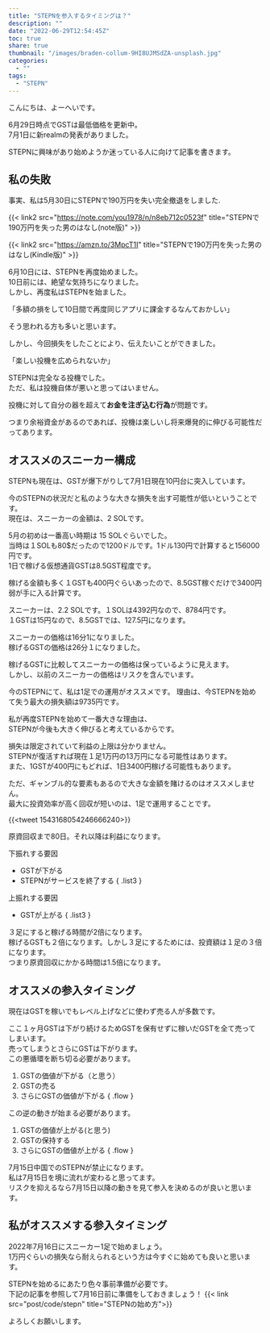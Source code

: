 ```yaml
---
title: "STEPNを参入するタイミングは？"
description: ""
date: "2022-06-29T12:54:45Z"
toc: true
share: true
thumbnail: "/images/braden-collum-9HI8UJMSdZA-unsplash.jpg"
categories:
  - ""
tags:
  - "STEPN"
---
```


こんにちは、よーへいです。

6月29日時点でGSTは最低価格を更新中。  
7月1日に新realmの発表がありました。

STEPNに興味があり始めようか迷っている人に向けて記事を書きます。

<!--more-->

## 私の失敗

事実、私は5月30日にSTEPNで190万円を失い完全撤退をしました.  

{{< link2 src="https://note.com/you1978/n/n8eb712c0523f" title="STEPNで190万円を失った男のはなし(note版)" >}}

{{< link2 src="https://amzn.to/3MpcT1I" title="STEPNで190万円を失った男のはなし(Kindle版)" >}}

6月10日には、STEPNを再度始めました。  
10日前には、絶望な気持ちになりました。    
しかし、再度私はSTEPNを始ました。  

「多額の損をして10日間で再度同じアプリに課金するなんておかしい」

そう思われる方も多いと思います。  

しかし、今回損失をしたことにより、伝えたいことができました。 

「楽しい投機を広められないか」

STEPNは完全なる投機でした。  
ただ、私は投機自体が悪いと思ってはいません。  

投機に対して自分の器を超えて**お金を注ぎ込む行為**が問題です。  

つまり余裕資金があるのであれば、投機は楽しいし将来爆発的に伸びる可能性だってあります。

## オススメのスニーカー構成

STEPNも現在は、GSTが爆下がりして7月1日現在10円台に突入しています。  

今のSTEPNの状況だと私のような大きな損失を出す可能性が低いということです。  
現在は、スニーカーの金額は、2 SOLです。

5月の初めは一番高い時期は 15 SOLぐらいでした。  
当時は１SOLも80$だったので1200ドルです。1ドル130円で計算すると156000円です。  
1日で稼げる仮想通貨GSTは8.5GST程度です。  

稼げる金額も多く１GSTも400円ぐらいあったので、8.5GST稼ぐだけで3400円弱が手に入る計算です。  

スニーカーは、2.2 SOLです。１SOLは4392円なので、8784円です。  
１GSTは15円なので、8.5GSTでは、127.5円になります。

スニーカーの価格は16分1になりました。   
稼げるGSTの価格は26分１になりました。  

稼げるGSTに比較してスニーカーの価格は保っているように見えます。  
しかし、以前のスニーカーの価格はリスクを含んでいます。  

今のSTEPNにて、私は1足での運用がオススメです。
理由は、今STEPNを始めて失う最大の損失額は9735円です。  

私が再度STEPNを始めて一番大きな理由は、  
STEPNが今後も大きく伸びると考えているからです。  

損失は限定されていて利益の上限は分かりません。  
STEPNが復活すれば現在１足1万円の13万円になる可能性はあります。  
また、1GSTが400円にもどれば、1日3400円稼げる可能性もあります。  

ただ、ギャンブル的な要素もあるので大きな金額を賭けるのはオススメしません。  
最大に投資効率が高く回収が短いのは、1足で運用することです。  

{{<tweet 1543168054246666240>}}

原資回収まで80日。それ以降は利益になります。  

下振れする要因
- GSTが下がる
- STEPNがサービスを終了する
{ .list3 }

上振れする要因
- GSTが上がる
{ .list3 }

３足にすると稼げる時間が2倍になります。  
稼げるGSTも２倍になります。しかし３足にするためには、投資額は１足の３倍になります。  
つまり原資回収にかかる時間は1.5倍になります。  

## オススメの参入タイミング
 
現在はGSTを稼いでもレベル上げなどに使わず売る人が多数です。  

ここ１ヶ月GSTは下がり続けるためGSTを保有せずに稼いだGSTを全て売ってしまいます。  
売ってしまうとさらにGSTは下がります。  
この悪循環を断ち切る必要があります。

1. GSTの価値が下がる（と思う）
1. GSTの売る
1. さらにGSTの価値が下がる
{ .flow }

この逆の動きが始まる必要があります。

1. GSTの価値が上がる(と思う)
1. GSTの保持する
1. さらにGSTの価値が上がる
{ .flow }

7月15日中国でのSTEPNが禁止になります。  
私は7月15日を境に流れが変わると思ってます。  
リスクを抑えるなら7月15日以降の動きを見て参入を決めるのが良いと思います。

## 私がオススメする参入タイミング

2022年7月16日にスニーカー1足で始めましょう。  
1万円ぐらいの損失なら耐えられるという方は今すぐに始めても良いと思います。  

STEPNを始めるにあたり色々事前準備が必要です。  
下記の記事を参照して7月16日前に準備をしておきましょう！
{{< link src="post/code/stepn" title="STEPNの始め方">}}

よろしくお願いします。



